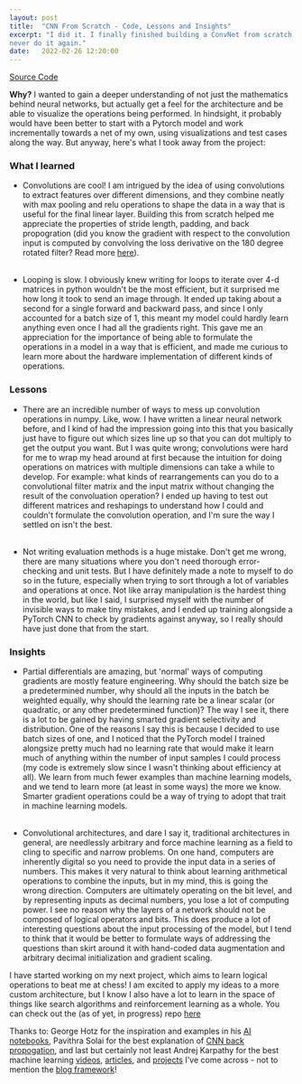 ```yaml
---
layout: post
title:  "CNN From Scratch - Code, Lessons and Insights"
excerpt: "I did it. I finally finished building a ConvNet from scratch, only using numpy. This is why I will probably
never do it again."
date:   2022-02-26 12:20:00
---
```


[Source Code](https://github.com/gabeorosan/cnn\_from\_scratch)

**Why?** I wanted to gain a deeper understanding of not just the mathematics behind neural networks, but actually get a
feel for the architecture and be able to visualize the operations being performed. In hindsight, it probably would have
been better to start with a Pytorch model and work incrementally towards a net of my own, using visualizations and test
cases along the way. But anyway, here's what I took away from the project:

### What I learned

-   Convolutions are cool! I am intrigued by the idea of using convolutions to extract features over different
    dimensions, and they combine neatly with max pooling and relu operations to shape the data in a way that is useful
    for the final linear layer. Building this from scratch helped me appreciate the properties of stride length,
        padding, and back propogration (did you know the gradient with respect to the convolution input is computed by
        convolving the loss derivative on the 180 degree rotated filter? Read more
        [here](https://pavisj.medium.com/convolutions-and-backpropagations-46026a8f5d2c)).<br><br>

-   Looping is slow. I obviously knew writing for loops to iterate over 4-d matrices in python wouldn't be the most
    efficient, but it surprised me how long it took to send an image through. It ended up taking about a second for a
    single forward and backward pass, and since I only accounted for a batch size of 1, this meant my model could hardly
    learn anything even once I had all the gradients right. This gave me an appreciation for the importance of being
    able to formulate the operations in a model in a way that is efficient, and made me curious to learn more about the
    hardware implementation of different kinds of operations.


### Lessons

- There are an incredible number of ways to mess up convolution operations in numpy. Like, wow. I have written a linear
  neural network before, and I kind of had the impression going into this that you basically just have to figure out
  which sizes line up so that you can dot multiply to get the output you want. But I was quite wrong; convolutions were
  hard for me to wrap my head around at first because the intuition for doing operations on matrices with multiple
  dimensions can take a while to develop. For example: what kinds of rearrangements can you do to a convolutional filter
  matrix and the input matrix without changing the result of the convoluation operation? I ended up having to test out
  different matrices and reshapings to understand how I could and couldn't formulate the convolution operation, and I'm
  sure the way I settled on isn't the best.<br><br> 
  
- Not writing evaluation methods is a huge mistake. Don't get me wrong, there are many situations where you don't need
  thorough error-checking and unit tests. But I have definitely made a note to myself to do so in the future, especially
  when trying to sort through a lot of variables and operations at once. Not like array manipulation is the hardest
  thing in the world, but like I said, I surprised myself with the number of invisible ways to make tiny mistakes, and I
  ended up training alongside a PyTorch CNN to check by gradients against anyway, so I really should have just done that
  from the start.

### Insights

  - Partial differentials are amazing, but 'normal' ways of computing gradients are mostly feature engineering. Why should the
  batch size be a predetermined number, why should all the inputs in the batch be weighted equally, why should the
  learning rate be a linear scalar (or quadratic, or any other predetermined function)? The way I see it, there is a lot
  to be gained by having smarted gradient selectivity and distribution. One of the reasons I say this is because I
  decided to use batch sizes of one, and I noticed that the PyTorch model I trained alongsize pretty much had no
  learning rate that would make it learn much of anything within the number of input samples I could process (my code is
  extremely slow since I wasn't thinking about efficiency at all). We learn from much fewer examples than machine
  learning models, and we tend to learn more (at least in some ways) the more we know. Smarter gradient operations could
  be a way of trying to adopt that trait in machine learning models.<br><br>

  - Convolutional architectures, and dare I say it, traditional architectures in general, are needlessly arbitrary and force
  machine learning as a field to cling to specific and narrow problems. On one hand, computers are inherently digital so
  you need to provide the input data in a series of numbers. This makes it very natural to think about learning
  arithmetical operations to combine the inputs, but in my mind, this is going the wrong direction. Computers are
  ultimately operating on the bit level, and by representing inputs as decimal numbers, you lose a lot of computing
  power. I see no reason why the layers of a network should not be composed of logical operators and bits. This does
  produce a lot of interesting questions about the input processing of the model, but I tend to think that it would be
  better to formulate ways of addressing the questions than skirt around it with hand-coded data augmentation and
  arbitrary decimal initialization and gradient scaling.

I have started working on my next project, which aims to learn logical operations to beat me at chess! I am excited to
apply my ideas to a more custom architecture, but I know I also have a lot to learn in the space of things like search
algorithms and reinforcement learning as a whole. You can check out the (as of yet, in progress) repo
[here](https://github.com/gabeorosan/logical\_rl\_chess)

Thanks to: George Hotz for the inspiration and examples in his [AI notebooks](https://github.com/geohot/ai-notebook),
Pavithra Solai for the best explanation of [CNN back propogation](https://pavisj.medium.com/convolutions-and-backpropagations-46026a8f5d2c), and last but certainly not least Andrej
Karpathy for the best machine learning [videos](https://www.youtube.com/watch?v=LxfUGhug-iQ),
[articles](http://karpathy.github.io/), and [projects](https://gist.github.com/karpathy/d4dee566867f8291f086) I've come
across - not to mention the [blog
framework](https://github.com/karpathy/karpathy.github.io)! 
